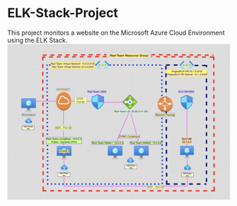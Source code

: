 # ELK-Stack-Project
This project monitors a website on the Microsoft Azure Cloud Environment using the ELK Stack.
![Network Diagram](https://github.com/mabelchau/ELK-Stack-Project/blob/Main/Diagrams_and_Images/ELK_Stack_Project_Network_Diagram.png)
